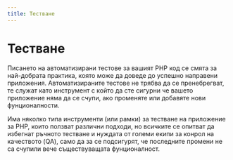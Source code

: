 ```yaml
---
title: Тестване
---
```


# Тестване

Писането на автоматизирани тестове за вашият PHP код се смята за най-добрата практика, която може
да доведе до успешно направени приложения. Автоматизираните тестове не трябва да се пренебрегват,
те служат като инструмент с който да сте сигурни че вашето приложение няма да се счупи,
ако променяте или добавяте нови фунционалности.

Има няколко типа инструменти (или рамки) за тестване на приложение за PHP, които ползват
различни подходи, но всичките се опитват да избегнат ръчното тестване и нуждата от големи
екипи за конрол на качеството (QA), само да за се подсигурят, че последните промени не са счупили
вече съществуващата фунционалност.
